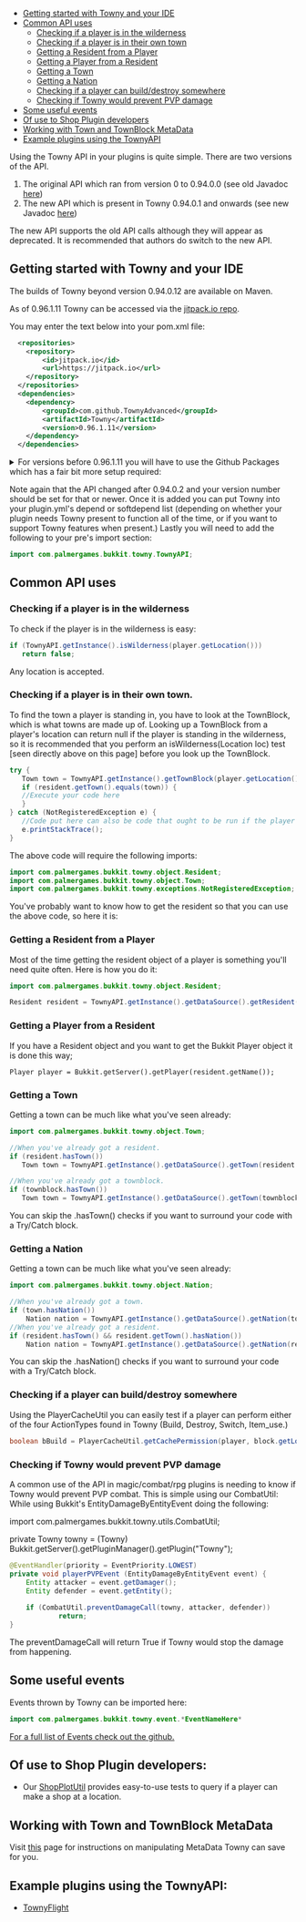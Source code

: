  * [Getting started with Towny and your IDE](#getting-started-with-towny-and-your-ide)
 * [Common API uses](#common-api-uses)
    * [Checking if a player is in the wilderness](#checking-if-a-player-is-in-the-wilderness) 
    * [Checking if a player is in their own town](#checking-if-a-player-is-in-their-own-town) 
    * [Getting a Resident from a Player](#getting-a-resident-from-a-player) 
    * [Getting a Player from a Resident](#getting-a-player-from-a-resident) 
    * [Getting a Town](#getting-a-town) 
    * [Getting a Nation](#getting-a-nation)
    * [Checking if a player can build/destroy somewhere](#checking-if-a-player-can-builddestroy-somewhere)
    * [Checking if Towny would prevent PVP damage](#checking-if-towny-would-prevent-pvp-damage)
 * [Some useful events](#some-useful-events)
 * [Of use to Shop Plugin developers](#of-use-to-shop-plugin-developers)
 * [Working with Town and TownBlock MetaData](https://github.com/TownyAdvanced/Towny/wiki/TownyAPI#working-with-town-and-townblock-metadata)
 * [Example plugins using the TownyAPI](#example-plugins-using-the-townyapi)

Using the Towny API in your plugins is quite simple. There are two versions of the API.

1.  The original API which ran from version 0 to 0.94.0.0 (see old Javadoc [here](http://palmergames.com/javadoc/towny-bukkit/))
2.  The new API which is present in Towny 0.94.0.1 and onwards (see new Javadoc [here](https://townyadvanced.github.io/Towny/))

The new API supports the old API calls although they will appear as deprecated. It is recommended that authors do switch to the new API.

## Getting started with Towny and your IDE

The builds of Towny beyond version 0.94.0.12 are available on Maven.

As of 0.96.1.11 Towny can be accessed via the [jitpack.io repo](https://jitpack.io/#TownyAdvanced/Towny).

You may enter the text below into your pom.xml file:
```xml
  <repositories>
	<repository>
	    <id>jitpack.io</id>
	    <url>https://jitpack.io</url>
	</repository>
  </repositories>
  <dependencies>                    
	<dependency>
	    <groupId>com.github.TownyAdvanced</groupId>
	    <artifactId>Towny</artifactId>
	    <version>0.96.1.11</version>
	</dependency>
  </dependencies>  
```

<details>
<summary>For versions before 0.96.1.11 you will have to use the Github Packages which has a fair bit more setup required:</summary>

___
Developers may use the following after [setting up their github token as shown here.](https://help.github.com/en/articles/configuring-apache-maven-for-use-with-github-package-registry#authenticating-to-github-package-registry)

If you are only wanting to add Towny to your existing plugin's pom.xml you will need to give your token `read:packages, write:packages` access.

To elaborate on the above link in your settings.xml file you must have the following in your <servers></servers> section:
```yml
  <servers>
    <server>
      <id>github-towny</id>
      <username>YourGithubUsernameHere</username>
      <password>YourAccessTokenHere</password>
    </server>
    <server>
      <id>github-tne</id>
      <username>YourGithubUsernameHere</username>
      <password>YourAccessTokenHere</password>
    </server>
  </servers>
```
The github-tne entry is only required if you're building Towny from the source using Maven, it is not required if you just want to use Towny in your own plugin.

It is critical that the above server <id> matches the below repository <id> value.

After you've configured your settings.xml file above you may enter the text below into your pom.xml file:
```yml
  <repositories>
    <repository>
      <id>github-towny</id>
      <url>https://maven.pkg.github.com/TownyAdvanced/Towny</url>
    </repository>   
  </repositories>
  <dependencies>                    
    <dependency>
      <groupId>com.palmergames.bukkit.towny</groupId>
      <artifactId>Towny</artifactId>
      <version>0.96.1.0</version>
      <scope>provided</scope>
    </dependency>
  </dependencies>  
```
___
</details>



Note again that the API changed after 0.94.0.2 and your version number should be set for that or newer. Once it is added you can put Towny into your plugin.yml's depend or softdepend list (depending on whether your plugin needs Towny present to function all of the time, or if you want to support Towny features when present.) Lastly you will need to add the following to your pre's import section:
```java
import com.palmergames.bukkit.towny.TownyAPI;
```
## Common API uses

### Checking if a player is in the wilderness

To check if the player is in the wilderness is easy:
```java
if (TownyAPI.getInstance().isWilderness(player.getLocation()))
   return false;
```
Any location is accepted.

### Checking if a player is in their own town.

To find the town a player is standing in, you have to look at the TownBlock, which is what towns are made up of. Looking up a TownBlock from a player's location can return null if the player is standing in the wilderness, so it is recommended that you perform an isWilderness(Location loc) test [seen directly above on this page] before you look up the TownBlock.
```java
try {
   Town town = TownyAPI.getInstance().getTownBlock(player.getLocation()).getTown();
   if (resident.getTown().equals(town)) {
   //Execute your code here
   }
} catch (NotRegisteredException e) {
   //Code put here can also be code that ought to be run if the player is in the wilderness and not a town.
   e.printStackTrace();
}
```
The above code will require the following imports:
```java
import com.palmergames.bukkit.towny.object.Resident;
import com.palmergames.bukkit.towny.object.Town;
import com.palmergames.bukkit.towny.exceptions.NotRegisteredException;
```

You've probably want to know how to get the resident so that you can use the above code, so here it is:

### Getting a Resident from a Player

Most of the time getting the resident object of a player is something you'll need quite often. Here is how you do it:
```java
import com.palmergames.bukkit.towny.object.Resident;

Resident resident = TownyAPI.getInstance().getDataSource().getResident(player.getName());
```

### Getting a Player from a Resident

If you have a Resident object and you want to get the Bukkit Player object it is done this way;
```
Player player = Bukkit.getServer().getPlayer(resident.getName());
```

### Getting a Town

Getting a town can be much like what you've seen already:
```java
import com.palmergames.bukkit.towny.object.Town;

//When you've already got a resident.
if (resident.hasTown())
   Town town = TownyAPI.getInstance().getDataSource().getTown(resident.getTown()); 

//When you've already got a townblock.
if (townblock.hasTown())
   Town town = TownyAPI.getInstance().getDataSource().getTown(townblock.getTown());
```
You can skip the .hasTown() checks if you want to surround your code with a Try/Catch block.

### Getting a Nation

Getting a town can be much like what you've seen already:
```java
import com.palmergames.bukkit.towny.object.Nation;

//When you've already got a town.
if (town.hasNation())
    Nation nation = TownyAPI.getInstance().getDataSource().getNation(town.getNation()); 
//When you've already got a resident.
if (resident.hasTown() && resident.getTown().hasNation())
    Nation nation = TownyAPI.getInstance().getDataSource().getNation(resident.getTown().getNation());
```
You can skip the .hasNation() checks if you want to surround your code with a Try/Catch block.

### Checking if a player can build/destroy somewhere

Using the PlayerCacheUtil you can easily test if a player can perform either of the four ActionTypes found in Towny (Build, Destroy, Switch, Item_use.)
```java
boolean bBuild = PlayerCacheUtil.getCachePermission(player, block.getLocation(), block.getType(), TownyPermission.ActionType.BUILD);
```

### Checking if Towny would prevent PVP damage

A common use of the API in magic/combat/rpg plugins is needing to know if Towny would prevent PVP combat. This is simple using our CombatUtil: While using Bukkit's EntityDamageByEntityEvent doing the following:

import com.palmergames.bukkit.towny.utils.CombatUtil;

private Towny towny = (Towny) Bukkit.getServer().getPluginManager().getPlugin("Towny");
```java
@EventHandler(priority = EventPriority.LOWEST)
private void playerPVPEvent (EntityDamageByEntityEvent event) { 
    Entity attacker = event.getDamager();
    Entity defender = event.getEntity();
        
    if (CombatUtil.preventDamageCall(towny, attacker, defender))
            return;
}
```
The preventDamageCall will return True if Towny would stop the damage from happening.

## Some useful events

Events thrown by Towny can be imported here: 
```java
import com.palmergames.bukkit.towny.event.*EventNameHere*
```
[For a full list of Events check out the github.](https://github.com/TownyAdvanced/Towny/tree/master/src/com/palmergames/bukkit/towny/event)

## Of use to Shop Plugin developers:

-   Our [ShopPlotUtil](https://github.com/TownyAdvanced/Towny/blob/master/src/com/palmergames/bukkit/towny/utils/ShopPlotUtil.java) provides easy-to-use tests to query if a player can make a shop at a location.

## Working with Town and TownBlock MetaData

Visit [this](https://github.com/TownyAdvanced/Towny/wiki/Configuring-Metadata-in-Towns-and-Townblocks) page for instructions on manipulating MetaData Towny can save for you.


## Example plugins using the TownyAPI:

-   [TownyFlight](https://github.com/TownyAdvanced/TownyFlight)

